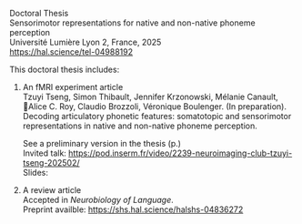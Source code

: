 Doctoral Thesis <br>
Sensorimotor representations for native and non-native phoneme perception <br>
Université Lumière Lyon 2, France, 2025 <br>
https://hal.science/tel-04988192 <br>

This doctoral thesis includes:

1. An fMRI experiment article <br>
   Tzuyi Tseng, Simon Thibault, Jennifer Krzonowski, Mélanie Canault, Alice C. Roy, Claudio Brozzoli, Véronique Boulenger. (In preparation). <br>
   Decoding articulatory phonetic features: somatotopic and sensorimotor representations in native and non-native phoneme perception. <br>

   See a preliminary version in the thesis (p.) <br>
   Invited talk: https://pod.inserm.fr/video/2239-neuroimaging-club-tzuyi-tseng-202502/ <br>
   Slides: 

2. A review article <br>
   Accepted in <em>Neurobiology of Language</em>. <br>
   Preprint availble: https://shs.hal.science/halshs-04836272 <br> 


